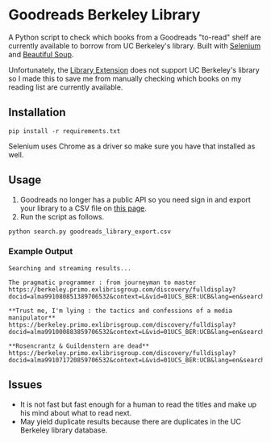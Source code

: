 # Goodreads Berkeley Library
A Python script to check which books from a Goodreads "to-read" shelf are currently available to borrow from UC Berkeley's library. Built with [Selenium](https://www.selenium.dev/) and [Beautiful Soup](https://beautiful-soup-4.readthedocs.io/en/latest/).

Unfortunately, the [Library Extension](https://www.libraryextension.com/) does not support UC Berkeley's library so I made this to save me from manually checking which books on my reading list are currently available.

## Installation
```console
pip install -r requirements.txt
```
Selenium uses Chrome as a driver so make sure you have that installed as well.

## Usage
1. Goodreads no longer has a public API so you need sign in and export your library to a CSV file on [this page](https://www.goodreads.com/review/import).
2. Run the script as follows. 
```console
python search.py goodreads_library_export.csv
```

### Example Output
```console
Searching and streaming results...

The pragmatic programmer : from journeyman to master
https://berkeley.primo.exlibrisgroup.com/discovery/fulldisplay?docid=alma991080851389706532&context=L&vid=01UCS_BER:UCB&lang=en&search_scope=DN_and_CI&adaptor=Local

**Trust me, I'm lying : the tactics and confessions of a media manipulator**
https://berkeley.primo.exlibrisgroup.com/discovery/fulldisplay?docid=alma991000883859706532&context=L&vid=01UCS_BER:UCB&lang=en&search_scope=DN_and_CI&adaptor=Local

**Rosencrantz & Guildenstern are dead**
https://berkeley.primo.exlibrisgroup.com/discovery/fulldisplay?docid=alma991071720859706532&context=L&vid=01UCS_BER:UCB&lang=en&search_scope=DN_and_CI&adaptor=Local
```

## Issues
- It is not fast but fast enough for a human to read the titles and make up his mind about what to read next.
- May yield duplicate results because there are duplicates in the UC Berkeley library database.
